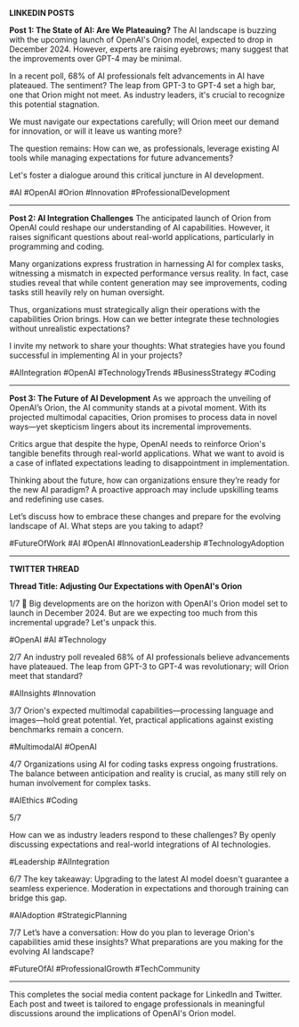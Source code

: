 **LINKEDIN POSTS**

**Post 1: The State of AI: Are We Plateauing?**
The AI landscape is buzzing with the upcoming launch of OpenAI's Orion model, expected to drop in December 2024. However, experts are raising eyebrows; many suggest that the improvements over GPT-4 may be minimal. 

In a recent poll, 68% of AI professionals felt advancements in AI have plateaued. The sentiment? The leap from GPT-3 to GPT-4 set a high bar, one that Orion might not meet. As industry leaders, it's crucial to recognize this potential stagnation. 

We must navigate our expectations carefully; will Orion meet our demand for innovation, or will it leave us wanting more? 

The question remains: How can we, as professionals, leverage existing AI tools while managing expectations for future advancements? 

Let's foster a dialogue around this critical juncture in AI development. 

#AI #OpenAI #Orion #Innovation #ProfessionalDevelopment

---

**Post 2: AI Integration Challenges**
The anticipated launch of Orion from OpenAI could reshape our understanding of AI capabilities. However, it raises significant questions about real-world applications, particularly in programming and coding.

Many organizations express frustration in harnessing AI for complex tasks, witnessing a mismatch in expected performance versus reality. In fact, case studies reveal that while content generation may see improvements, coding tasks still heavily rely on human oversight.

Thus, organizations must strategically align their operations with the capabilities Orion brings. How can we better integrate these technologies without unrealistic expectations? 

I invite my network to share your thoughts: What strategies have you found successful in implementing AI in your projects?

#AIIntegration #OpenAI #TechnologyTrends #BusinessStrategy #Coding

---

**Post 3: The Future of AI Development**
As we approach the unveiling of OpenAI’s Orion, the AI community stands at a pivotal moment. With its projected multimodal capacities, Orion promises to process data in novel ways—yet skepticism lingers about its incremental improvements.

Critics argue that despite the hype, OpenAI needs to reinforce Orion's tangible benefits through real-world applications. What we want to avoid is a case of inflated expectations leading to disappointment in implementation.

Thinking about the future, how can organizations ensure they’re ready for the new AI paradigm? A proactive approach may include upskilling teams and redefining use cases.

Let’s discuss how to embrace these changes and prepare for the evolving landscape of AI. What steps are you taking to adapt? 

#FutureOfWork #AI #OpenAI #InnovationLeadership #TechnologyAdoption

---

**TWITTER THREAD**

**Thread Title: Adjusting Our Expectations with OpenAI's Orion**

1/7 🌟 Big developments are on the horizon with OpenAI's Orion model set to launch in December 2024. But are we expecting too much from this incremental upgrade? Let's unpack this.

#OpenAI #AI #Technology

2/7 An industry poll revealed 68% of AI professionals believe advancements have plateaued. The leap from GPT-3 to GPT-4 was revolutionary; will Orion meet that standard? 

#AIInsights #Innovation

3/7 Orion's expected multimodal capabilities—processing language and images—hold great potential. Yet, practical applications against existing benchmarks remain a concern. 

#MultimodalAI #OpenAI

4/7 Organizations using AI for coding tasks express ongoing frustrations. The balance between anticipation and reality is crucial, as many still rely on human involvement for complex tasks.

#AIEthics #Coding

5/7 

How can we as industry leaders respond to these challenges? By openly discussing expectations and real-world integrations of AI technologies.

#Leadership #AIIntegration

6/7 The key takeaway: Upgrading to the latest AI model doesn't guarantee a seamless experience. Moderation in expectations and thorough training can bridge this gap.

#AIAdoption #StrategicPlanning

7/7 Let’s have a conversation: How do you plan to leverage Orion's capabilities amid these insights? What preparations are you making for the evolving AI landscape? 

#FutureOfAI #ProfessionalGrowth #TechCommunity

---

This completes the social media content package for LinkedIn and Twitter. Each post and tweet is tailored to engage professionals in meaningful discussions around the implications of OpenAI's Orion model.